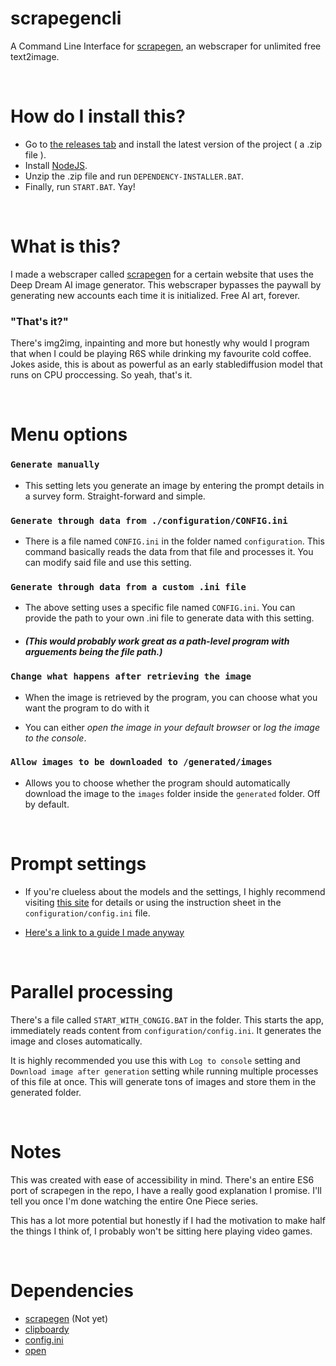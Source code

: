 # scrapegencli
 A Command Line Interface for [scrapegen](https://github.com/SuppliedOrange/scrapegen), an webscraper for unlimited free text2image.

<br>

# How do I install this?
- Go to [the releases tab](https://github.com/SuppliedOrange/scrapegencli/releases) and install the latest version of the project ( a .zip file ).
- Install [NodeJS](https://nodejs.org/en/download/).
- Unzip the .zip file and run `DEPENDENCY-INSTALLER.BAT`.
- Finally, run `START.BAT`. Yay!

<br>

# What is this?
I made a webscraper called [scrapegen](https://github.com/SuppliedOrange/scrapegen) for a certain website that uses the Deep Dream AI image generator. This webscraper bypasses the paywall by generating new accounts each time it is initialized. Free AI art, forever. 
### "That's it?"
There's img2img, inpainting and more but honestly why would I program that when I could be playing R6S while drinking my favourite cold coffee. Jokes aside, this is about as powerful as an early stablediffusion model that runs on CPU proccessing. So yeah, that's it.

<br>

# Menu options

### `Generate manually`

- This setting lets you generate an image by entering the prompt details in a survey form. Straight-forward and simple.

### `Generate through data from ./configuration/CONFIG.ini`

- There is a file named `CONFIG.ini` in the folder named `configuration`. This command basically reads the data from that file and processes it. You can modify said file and use this setting.

### `Generate through data from a custom .ini file`
- The above setting uses a specific file named `CONFIG.ini`. You can provide the path to your own .ini file to generate data with this setting.

- ##### (This would probably work great as a path-level program with arguements being the file path.)

### `Change what happens after retrieving the image`
- When the image is retrieved by the program, you can choose what you want the program to do with it

- You can either *open the image in your default browser* or *log the image to the console*.

### `Allow images to be downloaded to /generated/images`
- Allows you to choose whether the program should automatically download the image to the `images` folder inside the `generated` folder. Off by default.

<br>

# Prompt settings

- If you're clueless about the models and the settings, I highly recommend visiting [this site](https://deepdreamgenerator.com/how-it-works) for details or using the instruction sheet in the `configuration/config.ini` file.

- [Here's a link to a guide I made anyway](https://github.com/SuppliedOrange/scrapegen/blob/main/prompt_guide.md)

<br>

# Parallel processing
There's a file called `START_WITH_CONGIG.BAT` in the folder. This starts the app, immediately reads content from `configuration/config.ini`. It generates the image and closes automatically.

It is highly recommended you use this with `Log to console` setting and `Download image after generation` setting while running multiple processes of this file at once. This will generate tons of images and store them in the generated folder.

<br>

# Notes

This was created with ease of accessibility in mind. There's an entire ES6 port of scrapegen in the repo, I have a really good explanation I promise. I'll tell you once I'm done watching the entire One Piece series.

This has a lot more potential but honestly if I had the motivation to make half the things I think of, I probably won't be sitting here playing video games.

<br>

# Dependencies

- [scrapegen](https://github.com/SuppliedOrange/scrapegen) (Not yet)
- [clipboardy](https://github.com/sindresorhus/clipboardy)
- [config.ini](https://github.com/martinswiderski/config.ini)
- [open](https://github.com/sindresorhus/open)
